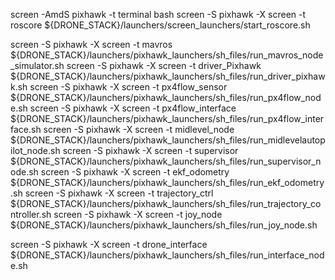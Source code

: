screen -AmdS pixhawk -t terminal bash
screen -S  pixhawk -X screen -t roscore              ${DRONE_STACK}/launchers/screen_launchers/start_roscore.sh

screen -S  pixhawk -X screen -t mavros               ${DRONE_STACK}/launchers/pixhawk_launchers/sh_files/run_mavros_node_simulator.sh
screen -S  pixhawk -X screen -t driver_Pixhawk       ${DRONE_STACK}/launchers/pixhawk_launchers/sh_files/run_driver_pixhawk.sh
screen -S  pixhawk -X screen -t px4flow_sensor       ${DRONE_STACK}/launchers/pixhawk_launchers/sh_files/run_px4flow_node.sh
screen -S  pixhawk -X screen -t px4flow_interface    ${DRONE_STACK}/launchers/pixhawk_launchers/sh_files/run_px4flow_interface.sh
screen -S  pixhawk -X screen -t midlevel_node        ${DRONE_STACK}/launchers/pixhawk_launchers/sh_files/run_midlevelautopilot_node.sh
screen -S  pixhawk -X screen -t supervisor           ${DRONE_STACK}/launchers/pixhawk_launchers/sh_files/run_supervisor_node.sh
screen -S  pixhawk -X screen -t ekf_odometry         ${DRONE_STACK}/launchers/pixhawk_launchers/sh_files/run_ekf_odometry.sh
screen -S  pixhawk -X screen -t trajectory_ctrl      ${DRONE_STACK}/launchers/pixhawk_launchers/sh_files/run_trajectory_controller.sh
screen -S  pixhawk -X screen -t joy_node             ${DRONE_STACK}/launchers/pixhawk_launchers/sh_files/run_joy_node.sh

screen -S    pixhawk -X screen -t drone_interface    ${DRONE_STACK}/launchers/pixhawk_launchers/sh_files/run_interface_node.sh
